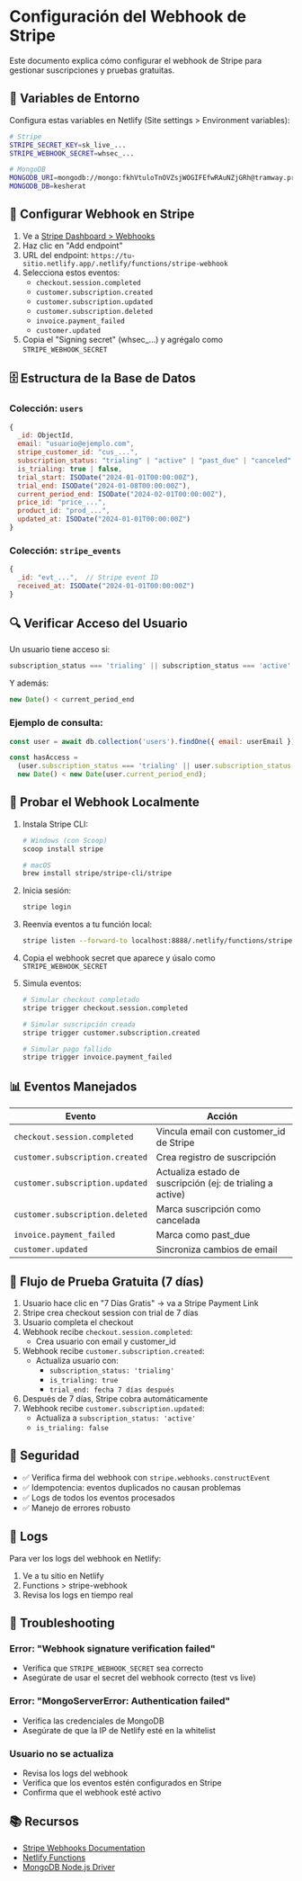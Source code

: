 # Configuración del Webhook de Stripe

Este documento explica cómo configurar el webhook de Stripe para gestionar suscripciones y pruebas gratuitas.

## 🔧 Variables de Entorno

Configura estas variables en Netlify (Site settings > Environment variables):

```bash
# Stripe
STRIPE_SECRET_KEY=sk_live_...
STRIPE_WEBHOOK_SECRET=whsec_...

# MongoDB
MONGODB_URI=mongodb://mongo:fkhVtuloTnOVZsjWOGIFEfwRAuNZjGRh@tramway.proxy.rlwy.net:23784
MONGODB_DB=kesherat
```

## 📡 Configurar Webhook en Stripe

1. Ve a [Stripe Dashboard > Webhooks](https://dashboard.stripe.com/webhooks)
2. Haz clic en "Add endpoint"
3. URL del endpoint: `https://tu-sitio.netlify.app/.netlify/functions/stripe-webhook`
4. Selecciona estos eventos:
   - `checkout.session.completed`
   - `customer.subscription.created`
   - `customer.subscription.updated`
   - `customer.subscription.deleted`
   - `invoice.payment_failed`
   - `customer.updated`
5. Copia el "Signing secret" (whsec_...) y agrégalo como `STRIPE_WEBHOOK_SECRET`

## 🗄️ Estructura de la Base de Datos

### Colección: `users`

```javascript
{
  _id: ObjectId,
  email: "usuario@ejemplo.com",
  stripe_customer_id: "cus_...",
  subscription_status: "trialing" | "active" | "past_due" | "canceled" | "incomplete" | "unpaid",
  is_trialing: true | false,
  trial_start: ISODate("2024-01-01T00:00:00Z"),
  trial_end: ISODate("2024-01-08T00:00:00Z"),
  current_period_end: ISODate("2024-02-01T00:00:00Z"),
  price_id: "price_...",
  product_id: "prod_...",
  updated_at: ISODate("2024-01-01T00:00:00Z")
}
```

### Colección: `stripe_events`

```javascript
{
  _id: "evt_...",  // Stripe event ID
  received_at: ISODate("2024-01-01T00:00:00Z")
}
```

## 🔍 Verificar Acceso del Usuario

Un usuario tiene acceso si:

```javascript
subscription_status === 'trialing' || subscription_status === 'active'
```

Y además:

```javascript
new Date() < current_period_end
```

### Ejemplo de consulta:

```javascript
const user = await db.collection('users').findOne({ email: userEmail });

const hasAccess = 
  (user.subscription_status === 'trialing' || user.subscription_status === 'active') &&
  new Date() < new Date(user.current_period_end);
```

## 🧪 Probar el Webhook Localmente

1. Instala Stripe CLI:
   ```bash
   # Windows (con Scoop)
   scoop install stripe
   
   # macOS
   brew install stripe/stripe-cli/stripe
   ```

2. Inicia sesión:
   ```bash
   stripe login
   ```

3. Reenvía eventos a tu función local:
   ```bash
   stripe listen --forward-to localhost:8888/.netlify/functions/stripe-webhook
   ```

4. Copia el webhook secret que aparece y úsalo como `STRIPE_WEBHOOK_SECRET`

5. Simula eventos:
   ```bash
   # Simular checkout completado
   stripe trigger checkout.session.completed
   
   # Simular suscripción creada
   stripe trigger customer.subscription.created
   
   # Simular pago fallido
   stripe trigger invoice.payment_failed
   ```

## 📊 Eventos Manejados

| Evento | Acción |
|--------|--------|
| `checkout.session.completed` | Vincula email con customer_id de Stripe |
| `customer.subscription.created` | Crea registro de suscripción |
| `customer.subscription.updated` | Actualiza estado de suscripción (ej: de trialing a active) |
| `customer.subscription.deleted` | Marca suscripción como cancelada |
| `invoice.payment_failed` | Marca como past_due |
| `customer.updated` | Sincroniza cambios de email |

## 🎯 Flujo de Prueba Gratuita (7 días)

1. Usuario hace clic en "7 Días Gratis" → va a Stripe Payment Link
2. Stripe crea checkout session con trial de 7 días
3. Usuario completa el checkout
4. Webhook recibe `checkout.session.completed`:
   - Crea usuario con email y customer_id
5. Webhook recibe `customer.subscription.created`:
   - Actualiza usuario con:
     - `subscription_status: 'trialing'`
     - `is_trialing: true`
     - `trial_end: fecha 7 días después`
6. Después de 7 días, Stripe cobra automáticamente
7. Webhook recibe `customer.subscription.updated`:
   - Actualiza a `subscription_status: 'active'`
   - `is_trialing: false`

## 🔐 Seguridad

- ✅ Verifica firma del webhook con `stripe.webhooks.constructEvent`
- ✅ Idempotencia: eventos duplicados no causan problemas
- ✅ Logs de todos los eventos procesados
- ✅ Manejo de errores robusto

## 📝 Logs

Para ver los logs del webhook en Netlify:
1. Ve a tu sitio en Netlify
2. Functions > stripe-webhook
3. Revisa los logs en tiempo real

## 🚨 Troubleshooting

### Error: "Webhook signature verification failed"
- Verifica que `STRIPE_WEBHOOK_SECRET` sea correcto
- Asegúrate de usar el secret del webhook correcto (test vs live)

### Error: "MongoServerError: Authentication failed"
- Verifica las credenciales de MongoDB
- Asegúrate de que la IP de Netlify esté en la whitelist

### Usuario no se actualiza
- Revisa los logs del webhook
- Verifica que los eventos estén configurados en Stripe
- Confirma que el webhook esté activo

## 📚 Recursos

- [Stripe Webhooks Documentation](https://stripe.com/docs/webhooks)
- [Netlify Functions](https://docs.netlify.com/functions/overview/)
- [MongoDB Node.js Driver](https://www.mongodb.com/docs/drivers/node/current/)

